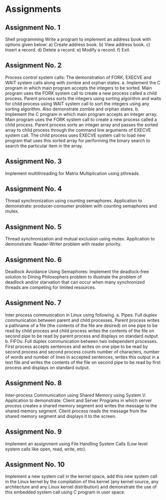 # Assignments

## Assignment No. 1

Shell programming
Write a program to implement an address book with options given below:
a) Create address book. b) View address book. c) Insert a record. d) Delete a record.
e) Modify a record. f) Exit.

## Assignment No. 2

Process control system calls: The demonstration of FORK, EXECVE and WAIT system calls
along with zombie and orphan states.
a. Implement the C program in which main program accepts the integers to be sorted. Main
program uses the FORK system call to create a new process called a child process. Parent process
sorts the integers using sorting algorithm and waits for child process using WAIT system call to
sort the integers using any sorting algorithm. Also demonstrate zombie and orphan states.
b. Implement the C program in which main program accepts an integer array. Main program uses
the FORK system call to create a new process called a child process. Parent process sorts an
integer array and passes the sorted array to child process through the command line arguments
of EXECVE system call. The child process uses EXECVE system call to load new program that uses
this sorted array for performing the binary search to search the particular item in the array.

## Assignment No. 3

Implement multithreading for Matrix Multiplication using pthreads.

## Assignment No. 4

Thread synchronization using counting semaphores. Application to demonstrate:
producer-consumer problem with counting semaphores and mutex.

## Assignment No. 5

Thread synchronization and mutual exclusion using mutex. Application to demonstrate:
Reader-Writer problem with reader priority.

## Assignment No. 6

Deadlock Avoidance Using Semaphores: Implement the deadlock-free solution to Dining
Philosophers problem to illustrate the problem of deadlock and/or starvation that can occur when many
synchronized threads are competing for limited resources.

## Assignment No. 7

Inter process communication in Linux using following.
a. Pipes: Full duplex communication between parent and child processes. Parent process writes a
pathname of a file (the contents of the file are desired) on one pipe to be read by child process
and child process writes the contents of the file on second pipe to be read by parent process and
displays on standard output.
b. FIFOs: Full duplex communication between two independent processes. First process accepts
sentences and writes on one pipe to be read by second process and second process counts
number of characters, number of words and number of lines in accepted sentences, writes this
output in a text file and writes the contents of the file on second pipe to be read by first process
and displays on standard output.

## Assignment No. 8

Inter-process Communication using Shared Memory using System V. Application to
demonstrate: Client and Server Programs in which server process creates a shared memory segment and
writes the message to the shared memory segment. Client process reads the message from the shared
memory segment and displays it to the screen.

## Assignment No. 9

Implement an assignment using File Handling System Calls (Low level system calls like
open, read, write, etc).

## Assignment No. 10

Implement a new system call in the kernel space, add this new system call in the Linux
kernel by the compilation of this kernel (any kernel source, any architecture and any Linux kernel
distribution) and demonstrate the use of this embedded system call using C program in user space.
